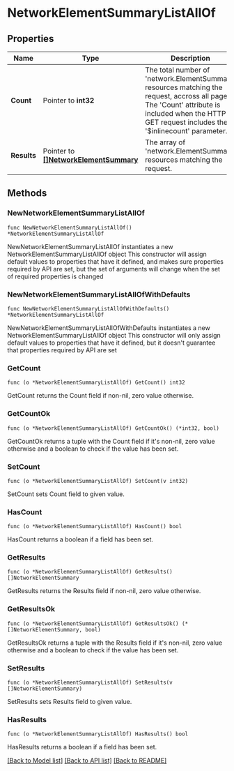 # NetworkElementSummaryListAllOf

## Properties

Name | Type | Description | Notes
------------ | ------------- | ------------- | -------------
**Count** | Pointer to **int32** | The total number of &#39;network.ElementSummary&#39; resources matching the request, accross all pages. The &#39;Count&#39; attribute is included when the HTTP GET request includes the &#39;$inlinecount&#39; parameter. | [optional] 
**Results** | Pointer to [**[]NetworkElementSummary**](network.ElementSummary.md) | The array of &#39;network.ElementSummary&#39; resources matching the request. | [optional] 

## Methods

### NewNetworkElementSummaryListAllOf

`func NewNetworkElementSummaryListAllOf() *NetworkElementSummaryListAllOf`

NewNetworkElementSummaryListAllOf instantiates a new NetworkElementSummaryListAllOf object
This constructor will assign default values to properties that have it defined,
and makes sure properties required by API are set, but the set of arguments
will change when the set of required properties is changed

### NewNetworkElementSummaryListAllOfWithDefaults

`func NewNetworkElementSummaryListAllOfWithDefaults() *NetworkElementSummaryListAllOf`

NewNetworkElementSummaryListAllOfWithDefaults instantiates a new NetworkElementSummaryListAllOf object
This constructor will only assign default values to properties that have it defined,
but it doesn't guarantee that properties required by API are set

### GetCount

`func (o *NetworkElementSummaryListAllOf) GetCount() int32`

GetCount returns the Count field if non-nil, zero value otherwise.

### GetCountOk

`func (o *NetworkElementSummaryListAllOf) GetCountOk() (*int32, bool)`

GetCountOk returns a tuple with the Count field if it's non-nil, zero value otherwise
and a boolean to check if the value has been set.

### SetCount

`func (o *NetworkElementSummaryListAllOf) SetCount(v int32)`

SetCount sets Count field to given value.

### HasCount

`func (o *NetworkElementSummaryListAllOf) HasCount() bool`

HasCount returns a boolean if a field has been set.

### GetResults

`func (o *NetworkElementSummaryListAllOf) GetResults() []NetworkElementSummary`

GetResults returns the Results field if non-nil, zero value otherwise.

### GetResultsOk

`func (o *NetworkElementSummaryListAllOf) GetResultsOk() (*[]NetworkElementSummary, bool)`

GetResultsOk returns a tuple with the Results field if it's non-nil, zero value otherwise
and a boolean to check if the value has been set.

### SetResults

`func (o *NetworkElementSummaryListAllOf) SetResults(v []NetworkElementSummary)`

SetResults sets Results field to given value.

### HasResults

`func (o *NetworkElementSummaryListAllOf) HasResults() bool`

HasResults returns a boolean if a field has been set.


[[Back to Model list]](../README.md#documentation-for-models) [[Back to API list]](../README.md#documentation-for-api-endpoints) [[Back to README]](../README.md)


